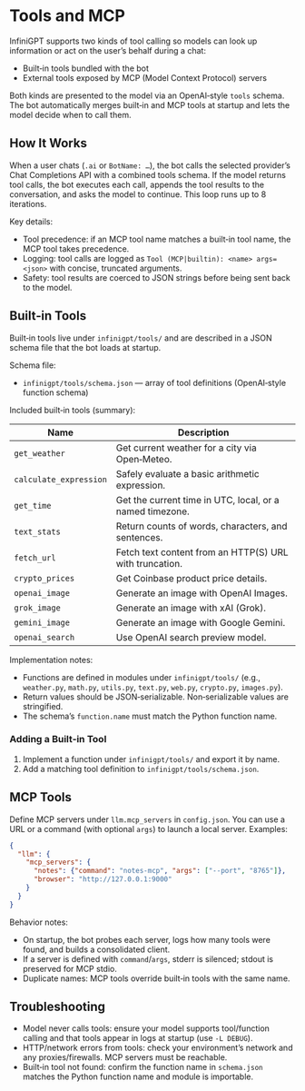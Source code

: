# Tools and MCP

InfiniGPT supports two kinds of tool calling so models can look up information or act on the user’s behalf during a chat:

- Built‑in tools bundled with the bot
- External tools exposed by MCP (Model Context Protocol) servers

Both kinds are presented to the model via an OpenAI‑style `tools` schema. The bot automatically merges built‑in and MCP tools at startup and lets the model decide when to call them.

## How It Works

When a user chats (`.ai` or `BotName: …`), the bot calls the selected provider’s Chat Completions API with a combined tools schema. If the model returns tool calls, the bot executes each call, appends the tool results to the conversation, and asks the model to continue. This loop runs up to 8 iterations.

Key details:

- Tool precedence: if an MCP tool name matches a built‑in tool name, the MCP tool takes precedence.
- Logging: tool calls are logged as `Tool (MCP|builtin): <name> args=<json>` with concise, truncated arguments.
- Safety: tool results are coerced to JSON strings before being sent back to the model.

## Built‑in Tools

Built‑in tools live under `infinigpt/tools/` and are described in a JSON schema file that the bot loads at startup.

Schema file:

- `infinigpt/tools/schema.json` — array of tool definitions (OpenAI‑style function schema)

Included built‑in tools (summary):

| Name | Description |
|------|-------------|
| `get_weather` | Get current weather for a city via Open‑Meteo. |
| `calculate_expression` | Safely evaluate a basic arithmetic expression. |
| `get_time` | Get the current time in UTC, local, or a named timezone. |
| `text_stats` | Return counts of words, characters, and sentences. |
| `fetch_url` | Fetch text content from an HTTP(S) URL with truncation. |
| `crypto_prices` | Get Coinbase product price details. |
| `openai_image` | Generate an image with OpenAI Images. |
| `grok_image` | Generate an image with xAI (Grok). |
| `gemini_image` | Generate an image with Google Gemini. |
| `openai_search` | Use OpenAI search preview model.

Implementation notes:

- Functions are defined in modules under `infinigpt/tools/` (e.g., `weather.py`, `math.py`, `utils.py`, `text.py`, `web.py`, `crypto.py`, `images.py`).
- Return values should be JSON‑serializable. Non‑serializable values are stringified.
- The schema’s `function.name` must match the Python function name.

### Adding a Built‑in Tool

1) Implement a function under `infinigpt/tools/` and export it by name.
2) Add a matching tool definition to `infinigpt/tools/schema.json`.

## MCP Tools

Define MCP servers under `llm.mcp_servers` in `config.json`. You can use a URL or a command (with optional `args`) to launch a local server. Examples:

```json
{
  "llm": {
    "mcp_servers": {
      "notes": {"command": "notes-mcp", "args": ["--port", "8765"]},
      "browser": "http://127.0.0.1:9000"
    }
  }
}
```

Behavior notes:

- On startup, the bot probes each server, logs how many tools were found, and builds a consolidated client.
- If a server is defined with `command`/`args`, stderr is silenced; stdout is preserved for MCP stdio.
- Duplicate names: MCP tools override built‑in tools with the same name.

## Troubleshooting

- Model never calls tools: ensure your model supports tool/function calling and that tools appear in logs at startup (use `-L DEBUG`).
- HTTP/network errors from tools: check your environment’s network and any proxies/firewalls. MCP servers must be reachable.
- Built‑in tool not found: confirm the function name in `schema.json` matches the Python function name and module is importable.

